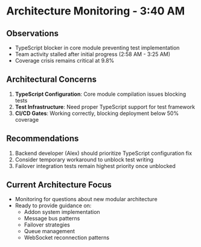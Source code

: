 # Architecture Monitoring - 3:40 AM

## Observations
- TypeScript blocker in core module preventing test implementation
- Team activity stalled after initial progress (2:58 AM - 3:25 AM)
- Coverage crisis remains critical at 9.8%

## Architectural Concerns
1. **TypeScript Configuration**: Core module compilation issues blocking tests
2. **Test Infrastructure**: Need proper TypeScript support for test framework
3. **CI/CD Gates**: Working correctly, blocking deployment below 50% coverage

## Recommendations
1. Backend developer (Alex) should prioritize TypeScript configuration fix
2. Consider temporary workaround to unblock test writing
3. Failover integration tests remain highest priority once unblocked

## Current Architecture Focus
- Monitoring for questions about new modular architecture
- Ready to provide guidance on:
  - Addon system implementation
  - Message bus patterns
  - Failover strategies
  - Queue management
  - WebSocket reconnection patterns